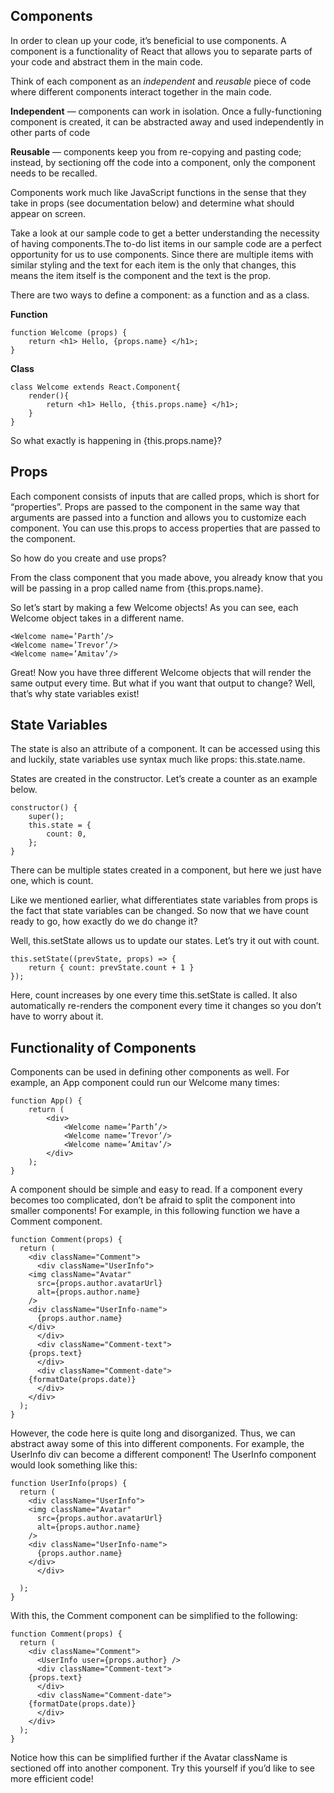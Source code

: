## Components

In order to clean up your code, it’s beneficial to use components. A component is a functionality of React that allows you to separate parts of your code and abstract them in the main code. 

Think of each component as an *independent* and *reusable* piece of code where different components interact together in the main code. 

**Independent** —  components can work in isolation. Once a fully-functioning component is created, it can be abstracted away and used independently in other parts of code

**Reusable** —  components keep you from re-copying and pasting code; instead, by sectioning off the code into a component, only the component needs to be recalled.

Components work much like JavaScript functions in the sense that they take in props (see documentation below) and determine what should appear on screen. 

Take a look at our sample code to get a better understanding the necessity of having components.The to-do list items in our sample code are a perfect opportunity for us to use components. Since there are multiple items with similar styling and the text for each item is the only that changes, this means  the item itself is the component and the text is the prop.

There are two ways to define a component: as a function and as a class.

**Function**

	function Welcome (props) {
		return <h1> Hello, {props.name} </h1>;
	}

**Class**

	class Welcome extends React.Component{
		render(){
			return <h1> Hello, {this.props.name} </h1>;
		}
	}

So what exactly is happening in {this.props.name}?

## Props
Each component consists of inputs that are called props, which is short for “properties”. Props are passed to the component in the same way that arguments are passed into a function and allows you to customize each component. You can use this.props to access properties that are passed to the component. 

So how do you create and use props?

From the class component that you made above, you already know that you will be passing in a prop called name from {this.props.name}.

So let’s start by making a few Welcome objects! As you can see, each Welcome object takes in a different name.
 
	<Welcome name=’Parth’/>
	<Welcome name=’Trevor’/>
	<Welcome name=’Amitav’/>

Great! Now you have three different Welcome objects that will render the same output every time. But what if you want that output to change? Well, that’s why state variables exist!

## State Variables

The state is also an attribute of a component. It can be accessed using this and luckily, state variables use syntax much like props: this.state.name.

States are created in the constructor. Let’s create a counter as an example below.

	constructor() {
		super();
		this.state = {
			count: 0,
		};
	}

There can be multiple states created in a component, but here we just have one, which is count.

Like we mentioned earlier, what differentiates state variables from props is the fact that state variables can be changed. So now that we have count ready to go, how exactly do we do change it?

Well, this.setState allows us to update our states. Let’s try it out with count.

	this.setState((prevState, props) => {
		return { count: prevState.count + 1 }
	});

Here, count increases by one every time this.setState is called. It also automatically re-renders the component every time it changes so you don’t have to worry about it.

## Functionality of Components

Components can be used in defining other components as well.  For example, an App component could run our Welcome many times:

	function App() {
		return (
			<div>
				<Welcome name=’Parth’/>
				<Welcome name=’Trevor’/>
				<Welcome name=’Amitav’/>
			</div>
		);
	}

A component should be simple and easy to read. If a component every becomes too complicated, don’t be afraid to split the component into smaller components! For example, in this following function we have a Comment component. 

	function Comment(props) {
	  return (
	    <div className="Comment">
	      <div className="UserInfo">
		<img className="Avatar"
		  src={props.author.avatarUrl}
		  alt={props.author.name}
		/>
		<div className="UserInfo-name">
		  {props.author.name}
		</div>
	      </div>
	      <div className="Comment-text">
		{props.text}
	      </div>
	      <div className="Comment-date">
		{formatDate(props.date)}
	      </div>
	    </div>
	  );
	}


However, the code here is quite long and disorganized. Thus, we can abstract away some of this into different components. For example, the UserInfo div can become a different component! The UserInfo component would look something like this: 

	function UserInfo(props) {
	  return (
		<div className="UserInfo">
		<img className="Avatar"
		  src={props.author.avatarUrl}
		  alt={props.author.name}
		/>
		<div className="UserInfo-name">
		  {props.author.name}
		</div>
	      </div>

	  );
	}

With this, the Comment component can be simplified to the following: 

	function Comment(props) {
	  return (
	    <div className="Comment">
	      <UserInfo user={props.author} />
	      <div className="Comment-text">
		{props.text}
	      </div>
	      <div className="Comment-date">
		{formatDate(props.date)}
	      </div>
	    </div>
	  );
	}

Notice how this can be simplified further if the Avatar className is sectioned off into another component. Try this yourself if you’d like to see more efficient code!

